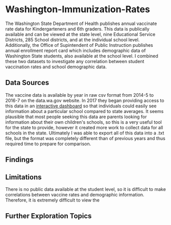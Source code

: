 # Washington-Immunization-Rates

The Washington State Department of Health publishes annual vaccinate rate data for Kindergarteners and 6th graders. This data is publically available and can be viewed at the state level, nine Educational Service Districts, 285 School districts, and at the individual school level. Additionally, the Office of Supintendent of Public Instruction publishes annual enrollment report card which includes demographic data of Washington State students, also available at the school level. I combined these two datasets to investigate any correlation between student vaccination rates and school demographic data.

## Data Sources

The vaccine data is available by year in raw csv format from 2014-5 to 2016-7 on the data.wa.gov website. In 2017 they began providing access to this data in an [interactive dashboard](https://www.doh.wa.gov/DataandStatisticalReports/HealthDataVisualization/SchoolImmunization/SchoolBuildingImmunization) so that individuals could easily see information about a particular school compared to state averages. It seems plausible that most people seeking this data are parents looking for information about their own children's schools, so this is a very useful tool for the state to provide, however it created more work to collect data for all schools in the state. Ultimately I was able to export all of this data into a .txt file, but the format was completely different than of previous years and thus required time to prepare for comparison.





## Findings





## Limitations

There is no public data available at the student level, so it is difficult to make correlations between vaccine rates and demographic information. Therefore, it is extremely difficult to view the 


## Further Exploration Topics

